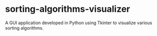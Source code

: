 # sorting-algorithms-visualizer
A GUI application developed in Python using Tkinter to visualize various sorting algorithms.
